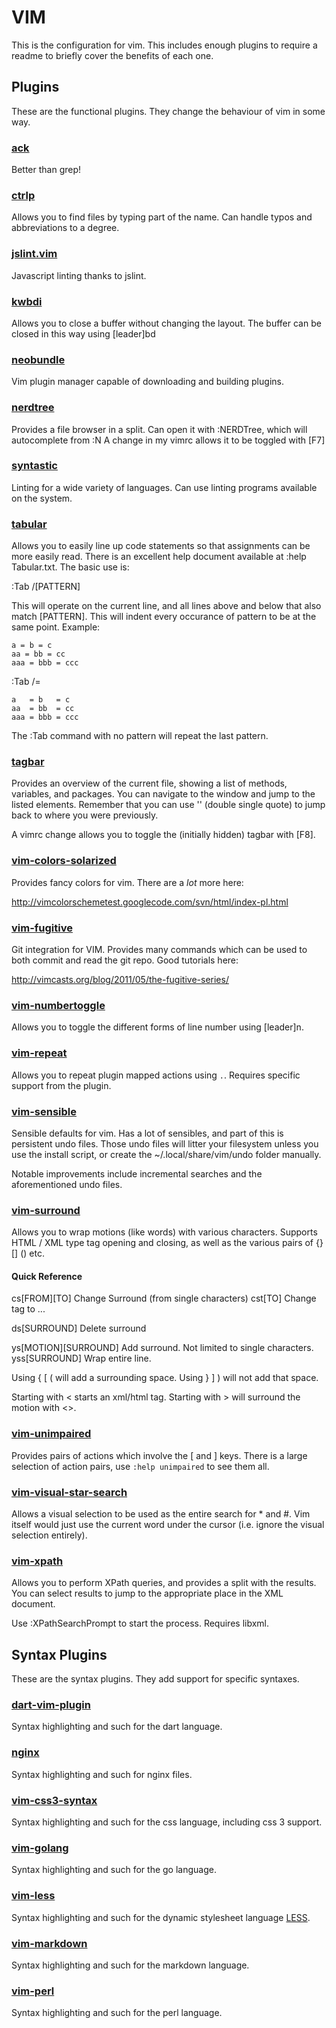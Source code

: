 # VIM

This is the configuration for vim. This includes enough plugins to require
a readme to briefly cover the benefits of each one.


## Plugins

These are the functional plugins. They change the behaviour of vim in some way.

### [ack](https://github.com/mileszs/ack.vim.git)

Better than grep!

### [ctrlp](https://github.com/kien/ctrlp.vim)

Allows you to find files by typing part of the name. Can handle typos and
abbreviations to a degree.

### [jslint.vim](https://github.com/hallettj/jslint.vim)

Javascript linting thanks to jslint.

### [kwbdi](https://github.com/vim-scripts/kwbdi.vim)

Allows you to close a buffer without changing the layout.
The buffer can be closed in this way using [leader]bd

### [neobundle](https://github.com/Shougo/neobundle.vim)

Vim plugin manager capable of downloading and building plugins.

### [nerdtree](https://github.com/scrooloose/nerdtree)

Provides a file browser in a split.
Can open it with :NERDTree, which will autocomplete from :N
A change in my vimrc allows it to be toggled with [F7]

### [syntastic](https://github.com/scrooloose/syntastic)

Linting for a wide variety of languages. Can use linting programs available on
the system.

### [tabular](https://github.com/godlygeek/tabular)

Allows you to easily line up code statements so that assignments can be more easily
read. There is an excellent help document available at :help Tabular.txt. The basic
use is:

:Tab /[PATTERN]

This will operate on the current line, and all lines above and below that also match
[PATTERN]. This will indent every occurance of pattern to be at the same point.
Example:

    a = b = c
    aa = bb = cc
    aaa = bbb = ccc

:Tab /=

    a   = b   = c
    aa  = bb  = cc
    aaa = bbb = ccc

The :Tab command with no pattern will repeat the last pattern.

### [tagbar](https://github.com/majutsushi/tagbar)

Provides an overview of the current file, showing a list of methods, variables, and
packages. You can navigate to the window and jump to the listed elements. Remember that
you can use '' (double single quote) to jump back to where you were previously.

A vimrc change allows you to toggle the (initially hidden) tagbar with [F8].

### [vim-colors-solarized](https://github.com/altercation/vim-colors-solarized)

Provides fancy colors for vim. There are a *lot* more here:

http://vimcolorschemetest.googlecode.com/svn/html/index-pl.html

### [vim-fugitive](https://github.com/tpope/vim-fugitive)

Git integration for VIM. Provides many commands which can be used to
both commit and read the git repo. Good tutorials here:

http://vimcasts.org/blog/2011/05/the-fugitive-series/

### [vim-numbertoggle](https://github.com/jeffkreeftmeijer/vim-numbertoggle)

Allows you to toggle the different forms of line number using [leader]n.

### [vim-repeat](https://github.com/tpope/vim-repeat)

Allows you to repeat plugin mapped actions using `.`. Requires specific support
from the plugin.

### [vim-sensible](https://github.com/tpope/vim-sensible)

Sensible defaults for vim. Has a lot of sensibles, and part of this is persistent undo
files. Those undo files will litter your filesystem unless you use the install script,
or create the ~/.local/share/vim/undo folder manually.

Notable improvements include incremental searches and the aforementioned undo files.

### [vim-surround](https://github.com/tpope/vim-surround)

Allows you to wrap motions (like words) with various characters. Supports
HTML / XML type tag opening and closing, as well as the various pairs of
{} [] () etc.

#### Quick Reference

cs[FROM][TO]            Change Surround (from single characters)
cst[TO]                 Change tag to ...

ds[SURROUND]            Delete surround

ys[MOTION][SURROUND]    Add surround. Not limited to single characters.
yss[SURROUND]           Wrap entire line.

Using { [ ( will add a surrounding space. Using } ] ) will not add that space.

Starting with < starts an xml/html tag. Starting with > will surround the
motion with <>.

### [vim-unimpaired](https://github.com/tpope/vim-unimpaired.git)

Provides pairs of actions which involve the [ and ] keys. There is a large
selection of action pairs, use `:help unimpaired` to see them all.

### [vim-visual-star-search](https://github.com/bronson/vim-visual-star-search)

Allows a visual selection to be used as the entire search for * and #. Vim
itself would just use the current word under the cursor (i.e. ignore the visual
selection entirely).

### [vim-xpath](https://github.com/actionshrimp/vim-xpath)

Allows you to perform XPath queries, and provides a split with the results. You can
select results to jump to the appropriate place in the XML document.

Use :XPathSearchPrompt to start the process. Requires libxml.

## Syntax Plugins

These are the syntax plugins. They add support for specific syntaxes.

### [dart-vim-plugin](https://github.com/dart-lang/dart-vim-plugin)

Syntax highlighting and such for the dart language.

### [nginx](https://github.com/vim-scripts/nginx.vim.git)

Syntax highlighting and such for nginx files.

### [vim-css3-syntax](https://github.com/hail2u/vim-css3-syntax.git)

Syntax highlighting and such for the css language, including css 3 support.

### [vim-golang](https://github.com/jnwhiteh/vim-golang.git)

Syntax highlighting and such for the go language.

### [vim-less](https://github.com/groenewege/vim-less.git)

Syntax highlighting and such for the dynamic stylesheet language
[LESS](http://lesscss.org).

### [vim-markdown](https://github.com/tpope/vim-markdown)

Syntax highlighting and such for the markdown language.

### [vim-perl](https://github.com/vim-perl/vim-perl)

Syntax highlighting and such for the perl language.
